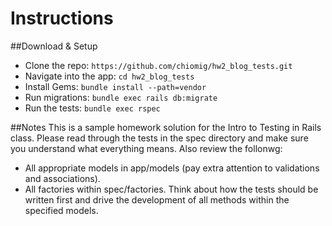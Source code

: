 # Instructions

##Download & Setup
- Clone the repo: `https://github.com/chiomig/hw2_blog_tests.git`
- Navigate into the app: `cd hw2_blog_tests`
- Install Gems: `bundle install --path=vendor`
- Run migrations: `bundle exec rails db:migrate`
- Run the tests: `bundle exec rspec`

##Notes
This is a sample homework solution for the Intro to Testing in Rails class. Please read through the tests in the spec directory and make sure you understand what everything means. Also review the follonwg:
* All appropriate models in app/models (pay extra attention to validations and associations).
* All factories within spec/factories.
Think about how the tests should be written first and drive the development of all methods within the specified models.
